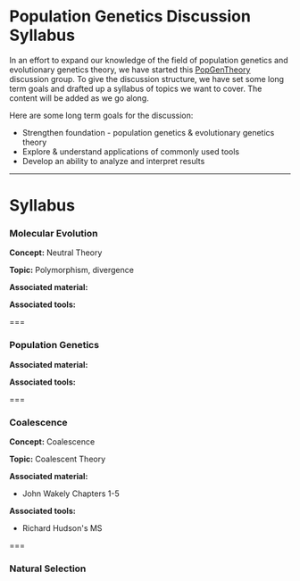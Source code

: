 # Population Genetics Discussion Syllabus

In an effort to expand our knowledge of the field of population genetics and evolutionary genetics theory, we have started this [PopGenTheory](https://github.com/MorrellLAB/PopGenTheory/blob/master/README.md) discussion group. To give the discussion structure, we have set some long term goals and drafted up a syllabus of topics we want to cover. The content will be added as we go along.

Here are some long term goals for the discussion:

- Strengthen foundation - population genetics & evolutionary genetics theory
- Explore & understand applications of commonly used tools
- Develop an ability to analyze and interpret results

***

# Syllabus

### Molecular Evolution

**Concept:** Neutral Theory

**Topic:** Polymorphism, divergence

**Associated material:**

**Associated tools:**

===

### Population Genetics

**Associated material:**

**Associated tools:**

===

### Coalescence

**Concept:** Coalescence

**Topic:** Coalescent Theory

**Associated material:** 
- John Wakely Chapters 1-5

**Associated tools:** 
- Richard Hudson's MS

===

### Natural Selection
